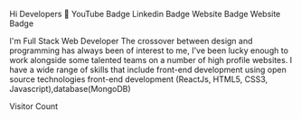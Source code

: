Hi Developers 👋
YouTube Badge Linkedin Badge Website Badge Website Badge

I'm Full Stack Web Developer The crossover between design and programming has always been of interest to me, I've been lucky enough to work alongside some talented teams on a number of high profile websites. I have a wide range of skills that include front-end development using open source technologies  front-end development (ReactJs, HTML5, CSS3, Javascript),database(MongoDB)

Visitor Count
